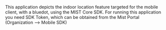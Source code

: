 This application depicts the indoor location feature targeted for the mobile client, with a bluedot, using the MIST Core SDK. 
For running this application you need SDK Token, which can be obtained from the Mist Portal (Organization —> Mobile SDK)

